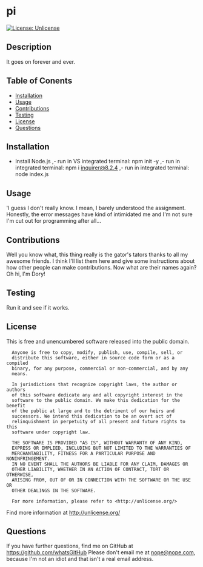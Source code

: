 # pi
  [![License: Unlicense](https://img.shields.io/badge/license-Unlicense-blue.svg)](http://unlicense.org/)
  ## Description
  
  It goes on forever and ever.

  ## Table of Conents
  - [Installation](#installation)
  - [Usage](#usage)
  - [Contributions](#contributions)
  - [Testing](#testing)
  - [License](#license)
  - [Questions](#questions)

  ## Installation
  - Install Node.js
,- run in VS integrated terminal: npm init -y
,- run in integrated terminal: npm i inquirer@8.2.4
,- run in integrated terminal: node index.js

  ## Usage
  'I guess I don't really know. I mean, I barely understood the assignment. Honestly, the error messages have kind of intimidated me and I'm not sure I'm cut out for programming after all...
  ## Contributions 
  Well you know what, this thing really is the gator's tators thanks to all my awesome friends. I think I'll list them here and give some instructions about how  other people can make contributions. Now what are their names again? Oh hi, I'm Dory!
  ## Testing
  Run it and see if it works.
  ## License
  This is free and unencumbered software released into the public domain.

      Anyone is free to copy, modify, publish, use, compile, sell, or
      distribute this software, either in source code form or as a compiled
      binary, for any purpose, commercial or non-commercial, and by any
      means.
      
      In jurisdictions that recognize copyright laws, the author or authors
      of this software dedicate any and all copyright interest in the
      software to the public domain. We make this dedication for the benefit
      of the public at large and to the detriment of our heirs and
      successors. We intend this dedication to be an overt act of
      relinquishment in perpetuity of all present and future rights to this
      software under copyright law.
      
      THE SOFTWARE IS PROVIDED "AS IS", WITHOUT WARRANTY OF ANY KIND,
      EXPRESS OR IMPLIED, INCLUDING BUT NOT LIMITED TO THE WARRANTIES OF
      MERCHANTABILITY, FITNESS FOR A PARTICULAR PURPOSE AND NONINFRINGEMENT.
      IN NO EVENT SHALL THE AUTHORS BE LIABLE FOR ANY CLAIM, DAMAGES OR
      OTHER LIABILITY, WHETHER IN AN ACTION OF CONTRACT, TORT OR OTHERWISE,
      ARISING FROM, OUT OF OR IN CONNECTION WITH THE SOFTWARE OR THE USE OR
      OTHER DEALINGS IN THE SOFTWARE.
      
      For more information, please refer to <http://unlicense.org/>
  
  Find more information at http://unlicense.org/

  ## Questions
  If you have further questions, find me on GitHub at https://github.com/whatsGitHub
  Please don't email me at nope@nope.com, because I'm not an idiot and that isn't a real email address.

